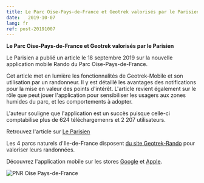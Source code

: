 ```yaml
---
title: Le Parc Oise-Pays-de-France et Geotrek valorisés par le Parisien
date:   2019-10-07
lang: fr
ref: post-20191007
---
```


**Le Parc Oise-Pays-de-France et Geotrek valorisés par le Parisien**  

Le Parisien a publié un article le 18 septembre 2019 sur la nouvelle application mobile Rando du Parc Oise-Pays-de-France.

Cet article met en lumière les fonctionnalités de Geotrek-Mobile et son utilisation par un randonneur.
Il y est détaillé les avantages des notifications pour la mise en valeur des points d'intérêt. L'article 
revient également sur le rôle que peut jouer l'application pour sensibiliser les usagers aux zones humides du parc, et les comportements à adopter.

L'auteur souligne que l'application est un succès puisque celle-ci comptabilise plus de 624 téléchargemenrs et 2 207 utilisateurs.

Retrouvez l'article sur [Le Parisien](http://www.leparisien.fr/val-d-oise-95/oise-pays-de-france-l-application-dediee-a-la-randonnee-dans-le-pnr-seduit-18-09-2019-8154996.php)

Les 4 parcs naturels d'Ile-de-France disposent [du site Geotrek-Rando](https://rando.pnr-idf.fr) pour valoriser leurs randonnées.

Découvrez l'application mobile sur les stores [Google](https://play.google.com/store/apps/details?id=com.oise.rando) et [Apple](https://itunes.apple.com/us/app/rando-parc-oise-pays-de-france/id1452503010?l=fr&ls=1&mt=8).

<img style="max-width: 100%;"
    alt="PNR Oise Pays-de-France"
    src="{{ site.baseurl }}/assets/img/2019-10-07_PNR-Oise-Pays-de-France.jpg">
